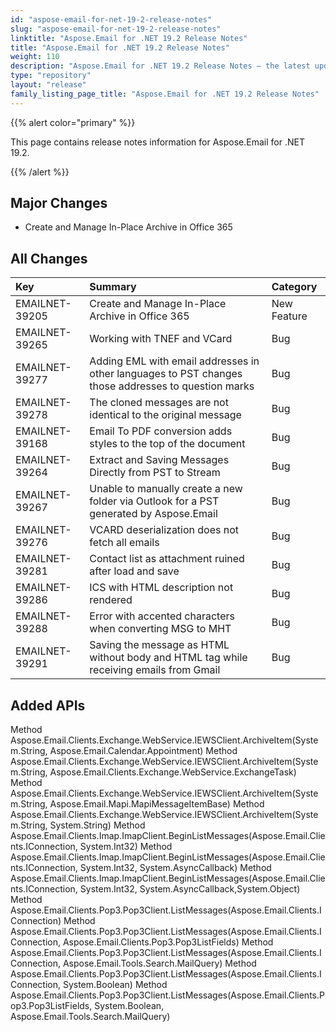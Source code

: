 ```yaml
---
id: "aspose-email-for-net-19-2-release-notes"
slug: "aspose-email-for-net-19-2-release-notes"
linktitle: "Aspose.Email for .NET 19.2 Release Notes"
title: "Aspose.Email for .NET 19.2 Release Notes"
weight: 110
description: "Aspose.Email for .NET 19.2 Release Notes – the latest updates and fixes."
type: "repository"
layout: "release"
family_listing_page_title: "Aspose.Email for .NET 19.2 Release Notes"
---
```


{{% alert color="primary" %}} 

This page contains release notes information for Aspose.Email for .NET 19.2.

{{% /alert %}} 
## **Major Changes**
- Create and Manage In-Place Archive in Office 365
## **All Changes**


|**Key**|**Summary**|**Category**|
| :- | :- | :- |
|EMAILNET-39205|Create and Manage In-Place Archive in Office 365|New Feature|
|EMAILNET-39265|Working with TNEF and VCard|Bug|
|EMAILNET-39277|Adding EML with email addresses in other languages to PST changes those addresses to question marks|Bug|
|EMAILNET-39278|The cloned messages are not identical to the original message|Bug|
|EMAILNET-39168|Email To PDF conversion adds styles to the top of the document|Bug|
|EMAILNET-39264|Extract and Saving Messages Directly from PST to Stream|Bug|
|EMAILNET-39267|Unable to manually create a new folder via Outlook for a PST generated by Aspose.Email|Bug|
|EMAILNET-39276|VCARD deserialization does not fetch all emails|Bug|
|EMAILNET-39281|Contact list as attachment ruined after load and save|Bug|
|EMAILNET-39286|ICS with HTML description not rendered|Bug|
|EMAILNET-39288|Error with accented characters when converting MSG to MHT|Bug|
|EMAILNET-39291|Saving the message as HTML without body and HTML tag while receiving emails from Gmail|Bug|

## **Added APIs**
Method Aspose.Email.Clients.Exchange.WebService.IEWSClient.ArchiveItem(System.String, Aspose.Email.Calendar.Appointment)
Method Aspose.Email.Clients.Exchange.WebService.IEWSClient.ArchiveItem(System.String, Aspose.Email.Clients.Exchange.WebService.ExchangeTask)
Method Aspose.Email.Clients.Exchange.WebService.IEWSClient.ArchiveItem(System.String, Aspose.Email.Mapi.MapiMessageItemBase)
Method Aspose.Email.Clients.Exchange.WebService.IEWSClient.ArchiveItem(System.String, System.String)
Method Aspose.Email.Clients.Imap.ImapClient.BeginListMessages(Aspose.Email.Clients.IConnection, System.Int32)
Method Aspose.Email.Clients.Imap.ImapClient.BeginListMessages(Aspose.Email.Clients.IConnection, System.Int32, System.AsyncCallback)
Method Aspose.Email.Clients.Imap.ImapClient.BeginListMessages(Aspose.Email.Clients.IConnection, System.Int32, System.AsyncCallback,System.Object)
Method Aspose.Email.Clients.Pop3.Pop3Client.ListMessages(Aspose.Email.Clients.IConnection)
Method Aspose.Email.Clients.Pop3.Pop3Client.ListMessages(Aspose.Email.Clients.IConnection, Aspose.Email.Clients.Pop3.Pop3ListFields)
Method Aspose.Email.Clients.Pop3.Pop3Client.ListMessages(Aspose.Email.Clients.IConnection, Aspose.Email.Tools.Search.MailQuery)
Method Aspose.Email.Clients.Pop3.Pop3Client.ListMessages(Aspose.Email.Clients.IConnection, System.Boolean)
Method Aspose.Email.Clients.Pop3.Pop3Client.ListMessages(Aspose.Email.Clients.Pop3.Pop3ListFields, System.Boolean, Aspose.Email.Tools.Search.MailQuery)
